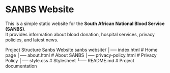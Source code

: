 # SANBS Website

This is a simple static website for the **South African National Blood Service (SANBS)**.  
It provides information about blood donation, hospital services, privacy policies, and latest news.  

Project Structure
Sanbs Website
sanbs website/
│── index.html              # Home page
│── about.html              # About SANBS
│── privacy-policy.html     # Privacy Policy
│── style.css               # Stylesheet
└── README.md               # Project documentation
